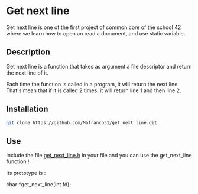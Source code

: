 # Get next line

Get next line is one of the first project of common core of the school 42 where we learn how to open an read a document, and use static variable.

## Description

Get next line is a function that takes as argument a file descriptor and return the next line of it.

Each time the function is called in a program, it will return the next line. That's mean that if it is called 2 times, it will return line 1 and then line 2.

## Installation

```bash
git clone https://github.com/Mafranco31/get_next_line.git
```

## Use

Include the file [get_next_line.h](./get_next_line.h) in your file and you can use the get_next_line function !

Its prototype is :

char	*get_next_line(int fd);
